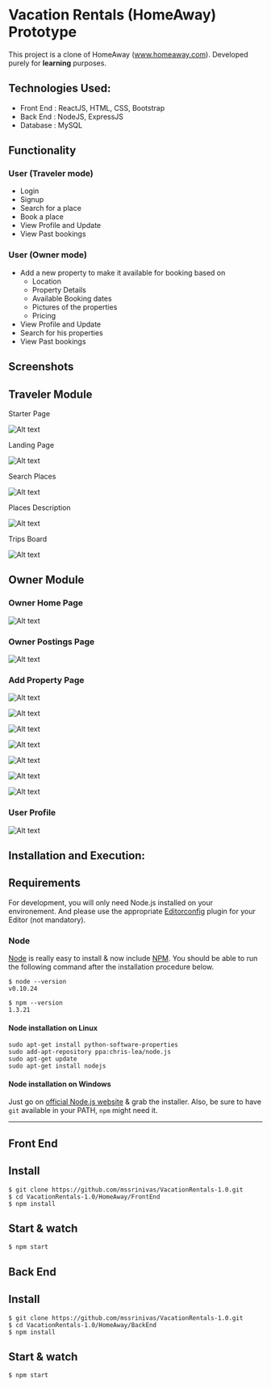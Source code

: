 # Vacation Rentals (HomeAway) Prototype 

This project is a clone of HomeAway (www.homeaway.com). Developed purely for <b>learning</b> purposes.

 
## Technologies Used:
  * Front End : ReactJS, HTML, CSS, Bootstrap 
  * Back End  : NodeJS, ExpressJS
  * Database  : MySQL
 

## Functionality 

### User (Traveler mode)
  * Login
  * Signup
  * Search for a place
  * Book a place
  * View Profile and Update
  * View Past bookings
  
### User (Owner mode)
  * Add a new property to make it available for booking based on
    * Location
    * Property Details
    * Available Booking dates
    * Pictures of the properties
    * Pricing
  * View Profile and Update
  * Search for his properties
  * View Past bookings
  

## Screenshots

## Traveler Module

Starter Page

![Alt text](HomeAway/ScreenShots/StarterPage.png?raw=true "Starter Page")

Landing Page

![Alt text](HomeAway/ScreenShots/LandingPage.png?raw=true "Landing Page")

Search Places

![Alt text](HomeAway/ScreenShots/SearchPlaces.png?raw=true "Search Places")

Places Description

![Alt text](HomeAway/ScreenShots/PlacesDescription.png?raw=true "Places Description")

Trips Board

![Alt text](HomeAway/ScreenShots/TripsBoard.png?raw=true "TripsBoard")

## Owner Module

### Owner Home Page

![Alt text](HomeAway/ScreenShots/OwnerHome.png?raw=true "Owner Home Page")

### Owner Postings Page

![Alt text](HomeAway/ScreenShots/OwnerPostings.png?raw=true "Owner Postings Page")

### Add Property Page

![Alt text](HomeAway/ScreenShots/Add_Property.png?raw=true "Property Postings Page")

![Alt text](HomeAway/ScreenShots/Add_Property_1.png?raw=true "Property Postings Page")

![Alt text](HomeAway/ScreenShots/Add_Property_2.png?raw=true "Property Postings Page")

![Alt text](HomeAway/ScreenShots/Add_Property_3.png?raw=true "Property Postings Page")

![Alt text](HomeAway/ScreenShots/Add_Property_4.png?raw=true "Property Postings Page")

![Alt text](HomeAway/ScreenShots/Add_Property_5.png?raw=true "Property Postings Page")

![Alt text](HomeAway/ScreenShots/Add_Propery_6.png?raw=true "Property Postings Page")


### User Profile

![Alt text](HomeAway/ScreenShots/User_Profile.png?raw=true "User Profile Page")



## Installation and Execution:

## Requirements

For development, you will only need Node.js installed on your environement.
And please use the appropriate [Editorconfig](http://editorconfig.org/) plugin for your Editor (not mandatory).

### Node

[Node](http://nodejs.org/) is really easy to install & now include [NPM](https://npmjs.org/).
You should be able to run the following command after the installation procedure
below.

    $ node --version
    v0.10.24

    $ npm --version
    1.3.21

#### Node installation on Linux

    sudo apt-get install python-software-properties
    sudo add-apt-repository ppa:chris-lea/node.js
    sudo apt-get update
    sudo apt-get install nodejs

#### Node installation on Windows

Just go on [official Node.js website](http://nodejs.org/) & grab the installer.
Also, be sure to have `git` available in your PATH, `npm` might need it.

---

## Front End 
## Install

    $ git clone https://github.com/mssrinivas/VacationRentals-1.0.git
    $ cd VacationRentals-1.0/HomeAway/FrontEnd
    $ npm install

## Start & watch

    $ npm start

    
## Back End 
## Install

    $ git clone https://github.com/mssrinivas/VacationRentals-1.0.git
    $ cd VacationRentals-1.0/HomeAway/BackEnd
    $ npm install

## Start & watch

    $ npm start


